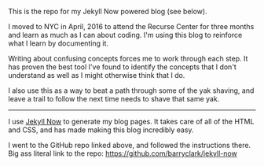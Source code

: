 This is the repo for my Jekyll Now powered blog (see below).

I moved to NYC in April, 2016 to attend the Recurse Center for three months and learn as much as I can about coding. I'm using this blog to reinforce what I learn by documenting it.

Writing about confusing concepts forces me to work through each step. It has proven the best tool I've found to identify the concepts that I don't understand as well as I might otherwise think that I do.

I also use this as a way to beat a path through some of the yak shaving, and leave a trail to follow the next time needs to shave that same yak.

----

I use [Jekyll Now](https://github.com/barryclark/jekyll-now) to generate my blog pages. It takes care of all of the HTML and CSS, and has made making this blog incredibly easy.

I went to the GitHub repo linked above, and followed the instructions there.
Big ass literal link to the repo: <https://github.com/barryclark/jekyll-now>
